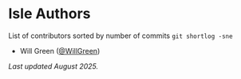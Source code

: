 # Isle Authors

List of contributors sorted by number of commits `git shortlog -sne`

* Will Green ([@WillGreen](https://github.com/WillGreen))

_Last updated August 2025._
